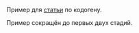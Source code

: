 Пример для [статьи](https://habr.com/ru/companies/first/articles/797447/) по кодогену.

Пример сокращён до первых двух стадий.